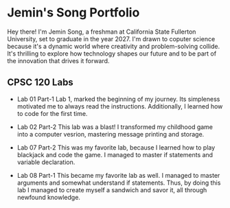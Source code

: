 
# Jemin's Song Portfolio

Hey there! I'm Jemin Song, a freshman at California State Fullerton University, set to graduate in the year 2027. I'm drawn to coputer science because it's a dynamic world where creativity and problem-solving collide. It's thrilling to explore how technology shapes our future and to be part of the innovation that drives it forward.

## CPSC 120 Labs

* Lab 01 Part-1
  Lab 1, marked the beginning of my journey. Its simpleness motivated me to always read the instructions. Additionally, I learned how to code for the first time.

* Lab 02 Part-2
  This lab was a blast! I transformed my childhood game into a computer vesrion, mastering message printing and storage.

* Lab 07 Part-2
  This was my favorite lab, because I learned how to play blackjack and code the game. I managed to master if statements and variable declaration. 

* Lab 08 Part-1
  This became my favorite lab as well. I managed to master arguments and somewhat understand if statements. Thus, by doing this lab I managed to create myself a sandwich and savor it, all through newfound knowledge.